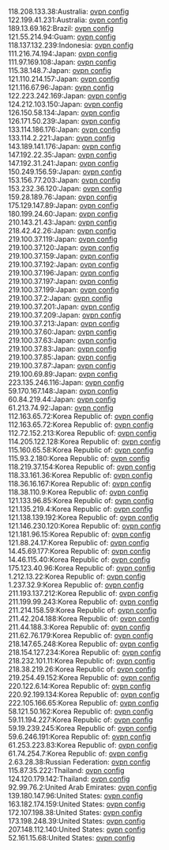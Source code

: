 118.208.133.38:Australia: [ovpn config](vpn/118_208_133_38.ovpn)  
122.199.41.231:Australia: [ovpn config](vpn/122_199_41_231.ovpn)  
189.13.69.162:Brazil: [ovpn config](vpn/189_13_69_162.ovpn)  
121.55.214.94:Guam: [ovpn config](vpn/121_55_214_94.ovpn)  
118.137.132.239:Indonesia: [ovpn config](vpn/118_137_132_239.ovpn)  
111.216.74.194:Japan: [ovpn config](vpn/111_216_74_194.ovpn)  
111.97.169.108:Japan: [ovpn config](vpn/111_97_169_108.ovpn)  
115.38.148.7:Japan: [ovpn config](vpn/115_38_148_7.ovpn)  
121.110.214.157:Japan: [ovpn config](vpn/121_110_214_157.ovpn)  
121.116.67.96:Japan: [ovpn config](vpn/121_116_67_96.ovpn)  
122.223.242.169:Japan: [ovpn config](vpn/122_223_242_169.ovpn)  
124.212.103.150:Japan: [ovpn config](vpn/124_212_103_150.ovpn)  
126.150.58.134:Japan: [ovpn config](vpn/126_150_58_134.ovpn)  
126.171.50.239:Japan: [ovpn config](vpn/126_171_50_239.ovpn)  
133.114.186.176:Japan: [ovpn config](vpn/133_114_186_176.ovpn)  
133.114.2.221:Japan: [ovpn config](vpn/133_114_2_221.ovpn)  
143.189.141.176:Japan: [ovpn config](vpn/143_189_141_176.ovpn)  
147.192.22.35:Japan: [ovpn config](vpn/147_192_22_35.ovpn)  
147.192.31.241:Japan: [ovpn config](vpn/147_192_31_241.ovpn)  
150.249.156.59:Japan: [ovpn config](vpn/150_249_156_59.ovpn)  
153.156.77.203:Japan: [ovpn config](vpn/153_156_77_203.ovpn)  
153.232.36.120:Japan: [ovpn config](vpn/153_232_36_120.ovpn)  
159.28.189.76:Japan: [ovpn config](vpn/159_28_189_76.ovpn)  
175.129.147.89:Japan: [ovpn config](vpn/175_129_147_89.ovpn)  
180.199.24.60:Japan: [ovpn config](vpn/180_199_24_60.ovpn)  
210.143.21.43:Japan: [ovpn config](vpn/210_143_21_43.ovpn)  
218.42.42.26:Japan: [ovpn config](vpn/218_42_42_26.ovpn)  
219.100.37.119:Japan: [ovpn config](vpn/219_100_37_119.ovpn)  
219.100.37.120:Japan: [ovpn config](vpn/219_100_37_120.ovpn)  
219.100.37.159:Japan: [ovpn config](vpn/219_100_37_159.ovpn)  
219.100.37.192:Japan: [ovpn config](vpn/219_100_37_192.ovpn)  
219.100.37.196:Japan: [ovpn config](vpn/219_100_37_196.ovpn)  
219.100.37.197:Japan: [ovpn config](vpn/219_100_37_197.ovpn)  
219.100.37.199:Japan: [ovpn config](vpn/219_100_37_199.ovpn)  
219.100.37.2:Japan: [ovpn config](vpn/219_100_37_2.ovpn)  
219.100.37.201:Japan: [ovpn config](vpn/219_100_37_201.ovpn)  
219.100.37.209:Japan: [ovpn config](vpn/219_100_37_209.ovpn)  
219.100.37.213:Japan: [ovpn config](vpn/219_100_37_213.ovpn)  
219.100.37.60:Japan: [ovpn config](vpn/219_100_37_60.ovpn)  
219.100.37.63:Japan: [ovpn config](vpn/219_100_37_63.ovpn)  
219.100.37.83:Japan: [ovpn config](vpn/219_100_37_83.ovpn)  
219.100.37.85:Japan: [ovpn config](vpn/219_100_37_85.ovpn)  
219.100.37.87:Japan: [ovpn config](vpn/219_100_37_87.ovpn)  
219.100.69.89:Japan: [ovpn config](vpn/219_100_69_89.ovpn)  
223.135.246.116:Japan: [ovpn config](vpn/223_135_246_116.ovpn)  
59.170.167.148:Japan: [ovpn config](vpn/59_170_167_148.ovpn)  
60.84.219.44:Japan: [ovpn config](vpn/60_84_219_44.ovpn)  
61.213.74.92:Japan: [ovpn config](vpn/61_213_74_92.ovpn)  
112.163.65.72:Korea Republic of: [ovpn config](vpn/112_163_65_72.ovpn)  
112.163.65.72:Korea Republic of: [ovpn config](vpn/112_163_65_72.ovpn)  
112.72.152.213:Korea Republic of: [ovpn config](vpn/112_72_152_213.ovpn)  
114.205.122.128:Korea Republic of: [ovpn config](vpn/114_205_122_128.ovpn)  
115.160.65.58:Korea Republic of: [ovpn config](vpn/115_160_65_58.ovpn)  
115.93.2.180:Korea Republic of: [ovpn config](vpn/115_93_2_180.ovpn)  
118.219.37.154:Korea Republic of: [ovpn config](vpn/118_219_37_154.ovpn)  
118.33.161.36:Korea Republic of: [ovpn config](vpn/118_33_161_36.ovpn)  
118.36.16.167:Korea Republic of: [ovpn config](vpn/118_36_16_167.ovpn)  
118.38.110.9:Korea Republic of: [ovpn config](vpn/118_38_110_9.ovpn)  
121.133.96.85:Korea Republic of: [ovpn config](vpn/121_133_96_85.ovpn)  
121.135.219.4:Korea Republic of: [ovpn config](vpn/121_135_219_4.ovpn)  
121.138.139.192:Korea Republic of: [ovpn config](vpn/121_138_139_192.ovpn)  
121.146.230.120:Korea Republic of: [ovpn config](vpn/121_146_230_120.ovpn)  
121.181.96.15:Korea Republic of: [ovpn config](vpn/121_181_96_15.ovpn)  
121.88.24.17:Korea Republic of: [ovpn config](vpn/121_88_24_17.ovpn)  
14.45.69.177:Korea Republic of: [ovpn config](vpn/14_45_69_177.ovpn)  
14.46.115.40:Korea Republic of: [ovpn config](vpn/14_46_115_40.ovpn)  
175.123.40.96:Korea Republic of: [ovpn config](vpn/175_123_40_96.ovpn)  
1.212.13.22:Korea Republic of: [ovpn config](vpn/1_212_13_22.ovpn)  
1.237.32.9:Korea Republic of: [ovpn config](vpn/1_237_32_9.ovpn)  
211.193.137.212:Korea Republic of: [ovpn config](vpn/211_193_137_212.ovpn)  
211.199.99.243:Korea Republic of: [ovpn config](vpn/211_199_99_243.ovpn)  
211.214.158.59:Korea Republic of: [ovpn config](vpn/211_214_158_59.ovpn)  
211.42.204.188:Korea Republic of: [ovpn config](vpn/211_42_204_188.ovpn)  
211.44.188.3:Korea Republic of: [ovpn config](vpn/211_44_188_3.ovpn)  
211.62.76.179:Korea Republic of: [ovpn config](vpn/211_62_76_179.ovpn)  
218.147.65.248:Korea Republic of: [ovpn config](vpn/218_147_65_248.ovpn)  
218.154.127.234:Korea Republic of: [ovpn config](vpn/218_154_127_234.ovpn)  
218.232.101.11:Korea Republic of: [ovpn config](vpn/218_232_101_11.ovpn)  
218.38.219.26:Korea Republic of: [ovpn config](vpn/218_38_219_26.ovpn)  
219.254.49.152:Korea Republic of: [ovpn config](vpn/219_254_49_152.ovpn)  
220.122.6.14:Korea Republic of: [ovpn config](vpn/220_122_6_14.ovpn)  
220.92.199.134:Korea Republic of: [ovpn config](vpn/220_92_199_134.ovpn)  
222.105.166.65:Korea Republic of: [ovpn config](vpn/222_105_166_65.ovpn)  
58.121.50.162:Korea Republic of: [ovpn config](vpn/58_121_50_162.ovpn)  
59.11.194.227:Korea Republic of: [ovpn config](vpn/59_11_194_227.ovpn)  
59.19.239.245:Korea Republic of: [ovpn config](vpn/59_19_239_245.ovpn)  
59.6.246.191:Korea Republic of: [ovpn config](vpn/59_6_246_191.ovpn)  
61.253.223.83:Korea Republic of: [ovpn config](vpn/61_253_223_83.ovpn)  
61.74.254.7:Korea Republic of: [ovpn config](vpn/61_74_254_7.ovpn)  
2.63.28.38:Russian Federation: [ovpn config](vpn/2_63_28_38.ovpn)  
115.87.35.222:Thailand: [ovpn config](vpn/115_87_35_222.ovpn)  
124.120.179.142:Thailand: [ovpn config](vpn/124_120_179_142.ovpn)  
92.99.76.2:United Arab Emirates: [ovpn config](vpn/92_99_76_2.ovpn)  
139.180.147.96:United States: [ovpn config](vpn/139_180_147_96.ovpn)  
163.182.174.159:United States: [ovpn config](vpn/163_182_174_159.ovpn)  
172.107.198.38:United States: [ovpn config](vpn/172_107_198_38.ovpn)  
173.198.248.39:United States: [ovpn config](vpn/173_198_248_39.ovpn)  
207.148.112.140:United States: [ovpn config](vpn/207_148_112_140.ovpn)  
52.161.15.68:United States: [ovpn config](vpn/52_161_15_68.ovpn)  
